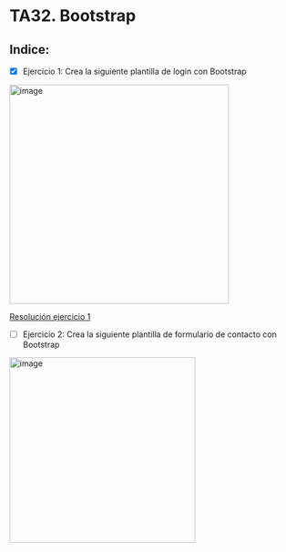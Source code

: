 # TA32. Bootstrap

## Indice:

- [X] Ejercicio 1: Crea la siguiente plantilla de login con Bootstrap

<img width="385" alt="image" src="https://user-images.githubusercontent.com/110301198/236858273-df4685ca-4177-4524-bdda-c5bb11f9e678.png">



[Resolución ejercicio 1](https://techma-fullstack-java-angular.github.io/TA32/Ejercicio1)

- [ ] Ejercicio 2: Crea la siguiente plantilla de formulario de contacto con Bootstrap

<img width="326" alt="image" src="https://user-images.githubusercontent.com/110301198/236858551-e82d1118-25e6-4f80-956b-2e629da6903c.png">

